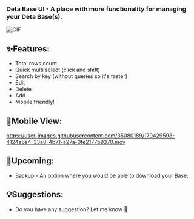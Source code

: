 ### Deta Base UI - A place with more functionality for managing your Deta Base(s).
![GIF](https://cdn.discordapp.com/attachments/832267836076458034/998125883661484062/baseUI.gif)

## ✨Features:
- Total rows count
- Quick multi select (click and shift)
- Search by key (without queries so it's faster)
- Edit
- Delete
- Add
- Mobile friendly!

## 📱Mobile View:
https://user-images.githubusercontent.com/35080189/179429598-4124a6a4-33a8-4b71-a27a-0fe2177b9370.mov

## 🔮Upcoming:
- Backup - An option where you would be able to download your Base.
 
## 💡Suggestions:
- Do you have any suggestion? Let me know 🙂
